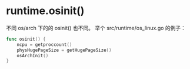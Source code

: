# runtime.osinit()

不同 os/arch 下的的 osinit() 也不同。 举个 src/runtime/os_linux.go 的例子：  
```go
func osinit() {
	ncpu = getproccount()
	physHugePageSize = getHugePageSize()
	osArchInit()
}
```